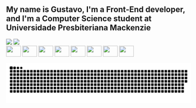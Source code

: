 My name is Gustavo, I'm a Front-End developer, and I'm a Computer Science student at Universidade Presbiteriana Mackenzie
----
<div> 
  <img height="180em" src="https://github-readme-stats.vercel.app/api?username=gustavodalves&show_icons=true&theme=radical" />
  <img height="180em" src="https://github-readme-stats.vercel.app/api/top-langs/?username=gustavodalves&layout=compact&theme=radical" />
</div>

<div>
  <img height="30" width="40" src="https://cdn.jsdelivr.net/gh/devicons/devicon/icons/javascript/javascript-original.svg" />
  <img height="30" width="40" src="https://cdn.jsdelivr.net/gh/devicons/devicon/icons/typescript/typescript-original.svg" />
  <img height="30" width="40" src="https://cdn.jsdelivr.net/gh/devicons/devicon/icons/html5/html5-plain.svg" />
  <img height="30" width="40" src="https://cdn.jsdelivr.net/gh/devicons/devicon/icons/css3/css3-plain.svg" />
  <img height="30" width="40" src="https://cdn.jsdelivr.net/gh/devicons/devicon/icons/sass/sass-original.svg" />       
  <img height="30" width="40" src="https://cdn.jsdelivr.net/gh/devicons/devicon/icons/react/react-original.svg" />     
  <img height="30" width="40" src="https://cdn.jsdelivr.net/gh/devicons/devicon/icons/vuejs/vuejs-original.svg" />
  <img height="30" width="40" src="https://cdn.jsdelivr.net/gh/devicons/devicon/icons/python/python-original.svg" />        
</div>

![Snake animation](https://github.com/gustavodalves/gustavodalves/blob/output/github-contribution-grid-snake.svg)

